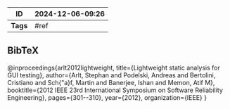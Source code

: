 | ID       | 2024-12-06-09:26 |
| -------- | ---------------- |
| **Tags** | #ref             |
## BibTeX

@inproceedings{arlt2012lightweight,
  title={Lightweight static analysis for GUI testing},
  author={Arlt, Stephan and Podelski, Andreas and Bertolini, Cristiano and Sch{\"a}f, Martin and Banerjee, Ishan and Memon, Atif M},
  booktitle={2012 IEEE 23rd International Symposium on Software Reliability Engineering},
  pages={301--310},
  year={2012},
  organization={IEEE}
}
